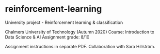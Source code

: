 # reinforcement-learning
University project - Reinforcement learning &amp; classification

Chalmers University of Technology (Autumn 2020)
Course: Introduction to Data Science & AI
Assignment grade: 8/10

Assignment instructions in separate PDF. 
Collaboration with Sara Hillström. 

